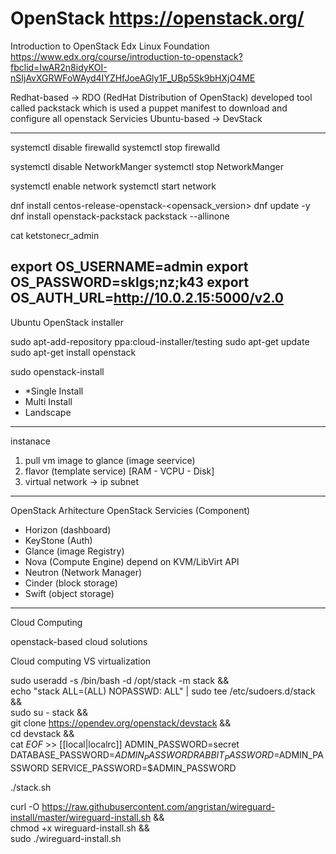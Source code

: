 OpenStack https://openstack.org/
================

Introduction to OpenStack Edx Linux Foundation
https://www.edx.org/course/introduction-to-openstack?fbclid=IwAR2n8idyKOI-nSIjAvXGRWFoWAyd4IYZHfJoeAGly1F_UBp5Sk9bHXjO4ME



Redhat-based -> RDO (RedHat Distribution of OpenStack) developed tool called packstack which is used a puppet manifest to download and configure all openstack Servicies
Ubuntu-based -> DevStack

-------------------------------------------------------------------------------------------------------------------------------------------------------------


systemctl disable firewalld
systemctl stop firewalld

systemctl disable NetworkManger
systemctl stop NetworkManger

systemctl enable network
systemctl start network

dnf install centos-release-openstack-<opensack_version>
dnf update -y
dnf install openstack-packstack
packstack --allinone

cat ketstonecr_admin

export OS_USERNAME=admin
export OS_PASSWORD=sklgs;nz;k43
export OS_AUTH_URL=http://10.0.2.15:5000/v2.0
-------------------------------------------------------------------------------------------------------------------------------------------------------------
Ubuntu OpenStack installer

sudo apt-add-repository ppa:cloud-installer/testing
sudo apt-get update
sudo apt-get install openstack

sudo openstack-install

- *Single Install
- Multi Install
- Landscape
-------------------------------------------------------------------------------------------------------------------------------------------------------------


instanace



1. pull vm image to glance (image seervice)
2. flavor (template service) [RAM - VCPU - Disk]
3. virtual network -> ip subnet



-------------------------------------------------------------------------------------------------------------------------------------------------------------

OpenStack Arhitecture
OpenStack Servicies (Component)

- Horizon (dashboard)
- KeyStone (Auth)
- Glance (image Registry)
- Nova (Compute Engine) depend on KVM/LibVirt API
- Neutron (Network Manager)
- Cinder (block storage)
- Swift (object storage)
-------------------------------------------------------------------------------------------------------------------------------------------------------------


Cloud Computing

openstack-based cloud solutions

Cloud computing VS virtualization

sudo useradd -s /bin/bash -d /opt/stack -m stack && \
echo "stack ALL=(ALL) NOPASSWD: ALL" | sudo tee /etc/sudoers.d/stack && \
sudo su - stack && \
git clone https://opendev.org/openstack/devstack && \
cd devstack && \
cat _EOF_ >>
[[local|localrc]]
ADMIN_PASSWORD=secret
DATABASE_PASSWORD=$ADMIN_PASSWORD
RABBIT_PASSWORD=$ADMIN_PASSWORD
SERVICE_PASSWORD=$ADMIN_PASSWORD

./stack.sh


curl -O https://raw.githubusercontent.com/angristan/wireguard-install/master/wireguard-install.sh &&\
chmod +x wireguard-install.sh &&\
sudo ./wireguard-install.sh